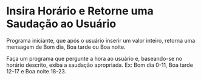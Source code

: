 # Insira Horário e Retorne uma Saudação ao Usuário
 Programa iniciante, que após o usuário inserir um valor inteiro, retorna uma mensagem de Bom dia, Boa tarde ou Boa noite.

Faça um programa que pergunte a hora ao usuário e, baseando-se no horário
descrito, exiba a saudação apropriada. Ex:
Bom dia 0-11, Boa tarde 12-17 e Boa noite 18-23.
